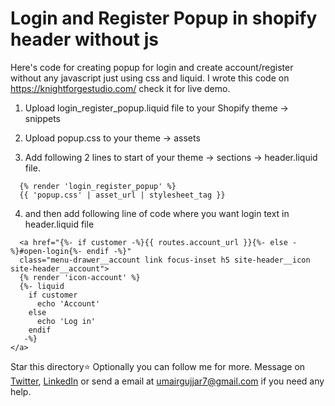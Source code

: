 # Login and Register Popup in shopify header without js

Here's code for creating popup for login and create account/register without any javascript just using css and liquid.
I wrote this code on https://knightforgestudio.com/ check it for live demo.


1. Upload login_register_popup.liquid file to your Shopify theme -> snippets

2. Upload popup.css to your theme -> assets

3. Add following 2 lines to start of your theme -> sections -> header.liquid file. 
```
  {% render 'login_register_popup' %}
  {{ 'popup.css' | asset_url | stylesheet_tag }}
```

4. and then add following line of code where you want login text in header.liquid file
```
  <a href="{%- if customer -%}{{ routes.account_url }}{%- else -%}#open-login{%- endif -%}" 
  class="menu-drawer__account link focus-inset h5 site-header__icon site-header__account">
  {% render 'icon-account' %}
  {%- liquid
    if customer
      echo 'Account'
    else
      echo 'Log in'
    endif
   -%}
</a>
```

Star this directory:star:
Optionally you can follow me for more.
Message on [Twitter](https://twitter.com/MrUmairGujjar), [LinkedIn](https://www.linkedin.com/in/umairgujjar/) or send a email at [umairgujjar7@gmail.com](mailto:umairgujjar7@gmail.com) if you need any help.
